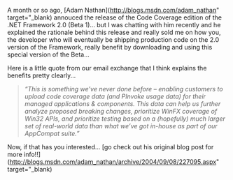 A month or so ago, [Adam Nathan](http://blogs.msdn.com/adam_nathan" target="_blank) annouced the release of the Code Coverage edition of the .NET Framework 2.0 (Beta 1)... but I was chatting with him recently and he explained the rationale behind this release and really sold me on how you, the developer who will eventually be shipping production code on the 2.0 version of the Framework, really benefit by downloading and using this special version of the Beta...

Here is a little quote from our email exchange that I think explains the benefits pretty clearly...

> _“This is something we&rsquo;ve never done before – enabling customers to upload code coverage data (and PInvoke usage data) for their managed applications & components. This data can help us further analyze proposed breaking changes, prioritize WinFX coverage of Win32 APIs, and prioritize testing based on a (hopefully) much larger set of real-world data than what we&rsquo;ve got in-house as part of our AppCompat suite.”_

Now, if that has you interested... [go check out his original blog post for more info!!](http://blogs.msdn.com/adam_nathan/archive/2004/09/08/227095.aspx" target="_blank)